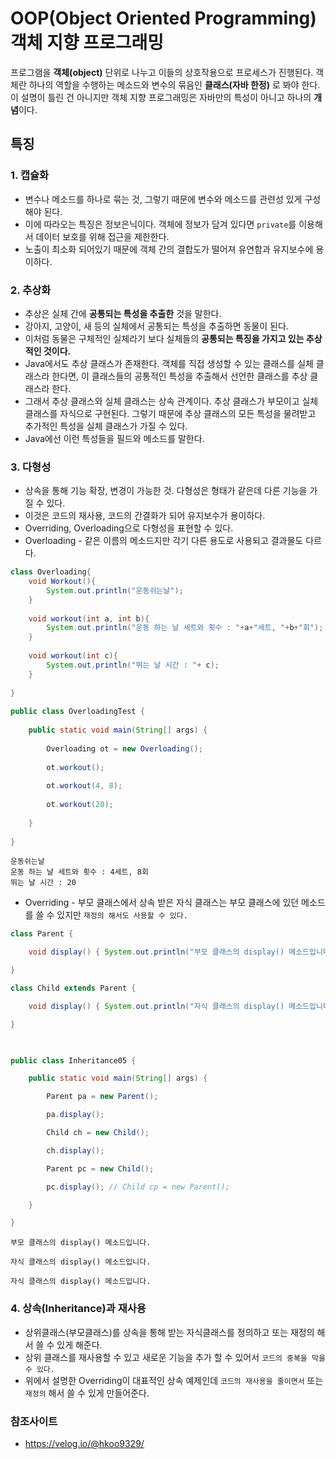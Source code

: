 # OOP(Object Oriented Programming) 객체 지향 프로그래밍  

프로그램을 **객체(object)** 단위로 나누고 이들의 상호작용으로 프로세스가 진행된다. 객체란 하나의 역할을 수행하는 메소드와 변수의 묶음인 **클래스(자바 한정)** 로 봐야 한다. 이 설명이 틀린 건 아니지만 객체 지향 프로그래밍은 자바만의 특성이 아니고 하나의 **개념**이다.  

## 특징
### 1. 캡슐화

* 변수나 메소드를 하나로 묶는 것, 그렇기 때문에 변수와 메소드를 관련성 있게 구성해야 된다.  
* 이에 따라오는 특징은 정보은닉이다. 객체에 정보가 담겨 있다면 `private`를 이용해서 데이터 보호를 위해 접근을 제한한다.  
* 노출이 최소화 되어있기 때문에 객체 간의 결합도가 떨어져 유연함과 유지보수에 용이하다.  

### 2. 추상화

* 추상은 실체 간에 **공통되는 특성을 추출한** 것을 말한다.
* 강아지, 고양이, 새 등의 실체에서 공통되는 특성을 추출하면 동물이 된다.
* 이처럼 동물은 구체적인 실체라기 보다 실체들의 **공통되는 특징을 가지고 있는 추상적인 것이다.**
* Java에서도 추상 클래스가 존재한다. 객체를 직접 생성할 수 있는 클래스를 실체 클래스라 한다면, 이 클래스들의 공통적인 특성을 추출해서 선언한 클래스를 추상 클래스라 한다.
* 그래서 추상 클래스와 실체 클래스는 상속 관계이다. 추상 클래스가 부모이고 실체 클래스를 자식으로 구현된다. 그렇기 때문에 추상 클래스의 모든 특성을 물려받고 추가적인 특성을 실체 클래스가 가질 수 있다.
* Java에선 이런 특성들을 필드와 메소드를 말한다.

### 3. 다형성
* 상속을 통해 기능 확장, 변경이 가능한 것. 다형성은 형태가 같은데 다른 기능을 가질 수 있다.
* 이것은 코드의 재사용, 코드의 간결화가 되어 유지보수가 용이하다.
* Overriding, Overloading으로 다형성을 표현할 수 있다.
* Overloading - 같은 이름의 메소드지만 각기 다른 용도로 사용되고 결과물도 다르다.
```java
class Overloading{
    void Workout(){
        System.out.println("운동쉬는날");
    }
    
    void workout(int a, int b){
        System.out.println("운동 하는 날 세트와 횟수 : "+a+"세트, "+b+"회");
    }
    
    void workout(int c){
        System.out.println("뛰는 날 시간 : "+ c);
    }
    
}
 
public class OverloadingTest {
 
    public static void main(String[] args) {
        
        Overloading ot = new Overloading();
        
        ot.workout();
        
        ot.workout(4, 8);
        
        ot.workout(20);
        
    }
 
}

```
```
운동쉬는날
운동 하는 날 세트와 횟수 : 4세트, 8회
뛰는 날 시간 : 20
```
* Overriding - 부모 클래스에서 상속 받은 자식 클래스는 부모 클래스에 있던 메소드를 쓸 수 있지만 `재정의 해서도 사용할 수 있다.`
```java
class Parent {

    void display() { System.out.println("부모 클래스의 display() 메소드입니다."); }

}

class Child extends Parent {

    void display() { System.out.println("자식 클래스의 display() 메소드입니다."); }

}

 

public class Inheritance05 {

    public static void main(String[] args) {

        Parent pa = new Parent();

        pa.display();

        Child ch = new Child();

        ch.display();

        Parent pc = new Child();

        pc.display(); // Child cp = new Parent();

    }

}
```
```
부모 클래스의 display() 메소드입니다.

자식 클래스의 display() 메소드입니다.

자식 클래스의 display() 메소드입니다.
```

### 4. 상속(Inheritance)과 재사용
* 상위클래스(부모클래스)를 상속을 통해 받는 자식클래스를 정의하고 또는 재정의 해서 쓸 수 있게 해준다.
* 상위 클래스를 재사용할 수 있고 새로운 기능을 추가 할 수 있어서 `코드의 중복을 막을 수 있다.`
* 위에서 설명한 Overriding이 대표적인 상속 예제인데 `코드의 재사용을 줄이면서` 또는 `재정의` 해서 쓸 수 있게 만들어준다.  

### 참조사이트
* https://velog.io/@hkoo9329/